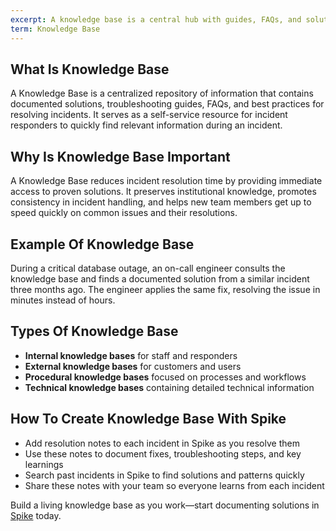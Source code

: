 ```yaml
---
excerpt: A knowledge base is a central hub with guides, FAQs, and solutions for quick incident resolution.
term: Knowledge Base
---
```

## What Is Knowledge Base

A Knowledge Base is a centralized repository of information that contains documented solutions, troubleshooting guides, FAQs, and best practices for resolving incidents. It serves as a self-service resource for incident responders to quickly find relevant information during an incident.

## Why Is Knowledge Base Important

A Knowledge Base reduces incident resolution time by providing immediate access to proven solutions. It preserves institutional knowledge, promotes consistency in incident handling, and helps new team members get up to speed quickly on common issues and their resolutions.

## Example Of Knowledge Base

During a critical database outage, an on-call engineer consults the knowledge base and finds a documented solution from a similar incident three months ago. The engineer applies the same fix, resolving the issue in minutes instead of hours.

## Types Of Knowledge Base

- **Internal knowledge bases** for staff and responders
- **External knowledge bases** for customers and users
- **Procedural knowledge bases** focused on processes and workflows
- **Technical knowledge bases** containing detailed technical information

## How To Create Knowledge Base With Spike

- Add resolution notes to each incident in Spike as you resolve them
- Use these notes to document fixes, troubleshooting steps, and key learnings
- Search past incidents in Spike to find solutions and patterns quickly
- Share these notes with your team so everyone learns from each incident

Build a living knowledge base as you work—start documenting solutions in [Spike](https://app.spike.sh/signup) today.